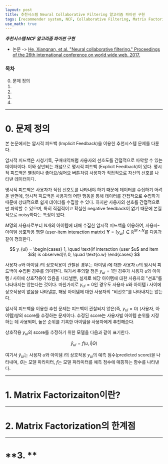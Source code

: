```yaml
---
layout: post
title: 추천시스템 Neural Collaborative Filtering 알고리즘 파이썬 구현
tags: [recommender system, NCF, Collaborative Filtering, Matrix Factorization, Python]
use_math: true
---
```


***추천시스템 NCF 알고리즘 파이썬 구현***

* 논문 -> [He, Xiangnan, et al. "Neural collaborative filtering." Proceedings of the 26th international conference on world wide web. 2017.
](https://dl.acm.org/doi/pdf/10.1145/3038912.3052569?casa_token=FfITqllG5HMAAAAA:rI_bL7aiSwK9r061e8X7_SEIpBIfLd8_MGB3yMrIlj53dzlfvN97S_qZDIgKPepzSjjy5cFHEUgCgvY)

### **목차**
0. 문제 정의
1.
2.
3.
4.

---
# **0. 문제 정의**
본 논문에서는 암시적 피드백 (Implicit Feedback)을 이용한 추천시스템 문제를 다룬다.

암시적 피드백은 시청기록, 구매내역처럼 사용자의 선호도를 간접적으로 파악할 수 있는 데이터이다. 이와 상반되는 개념으로 명시적 피드백 (Explicit Feedback)이 있다. 명시적 피드백은 별점이나 좋아요/싫어요 버튼처럼 사용자가 직접적으로 자신의 선호를 나타낸 데이터이다.

명시적 피드백은 사용자가 직접 선호도를 나타내야 하기 때문에 데이터를 수집하기 어려운 반면에, 암시적 피드백은 사용자의 어떤 행동을 통해 데이터를 간접적으로 수집하기 때문에 상대적으로 쉽게 데이터를 수집할 수 있다. 하지만 사용자의 선호를 간접적으로만 파악할 수 있으며, 특히 직접적이고 확실한 negative feedback이 없기 때문에 본질적으로 noisy하다는 특징이 있다.

$M$명의 사용자로부터 $N$개의 아이템에 대해 수집한 암시적 피드백을 이용하여, 사용자-아이템 상호작용 행렬 (user-item interaction matrix) $\mathbf{Y} = [y_{ui}] \in \mathbb{R}^{M \times N}$를 다음과 같이 정의한다.

$$
y_{ui} = \begin{cases}
1, \quad \text{if interaction (user $u$ and item $i$) is observed}\\
0, \quad \text{o.w}
\end{cases}
$$

사용자 $u$와 아이템 $i$의 상호작용이 관찰된 경우는 아이템 $i$에 대한 사용자 $u$의 암시적 피드백이 수집된 경우를 의미한다. 여기서 주의할 점은 $y_{ui}=1$인 경우가 사용자 $u$와 아이템 $i$ 사이에 상호작용이 있음을 나타낼뿐, 실제로 해당 아이템에 대한 사용자의 "선호"를 나타내지는 않는다는 것이다. 마찬가지로 $y_{ui} = 0$인 경우도 사용자 $u$와 아이템 $i$ 사이에 상호작용이 없음을 나타낼뿐, 해당 아이템에 대한 사용자의 "비선호"를 나타내지는 않는다.

암시적 피드백을 이용한 추천 문제는 피드백이 관찰되지 않은(즉, $y_{ui} = 0$) (사용자, 아이템)쌍의 score를 추정하는 문제이다. 추정된 score는 사용자별 아이템 순위를 지정하는 데 사용되며, 높은 순위를 기록한 아이템을 사용자에게 추천해준다.

상호작용 $y_{ui}$의 score를 추정하기 위한 모델을 다음과 같이 표기한다.  

$$
\hat{y}_{ui} = f(u, i \vert \Theta)
$$

여기서 $\hat{y}_{ui}$는 사용자 $u$와 아이템 $i$의 상호작용 $y_{ui}$의 예측 점수(predicted score)을 나타내며, $\Theta$는 모델 파라미터, $f$는 모델 파라미터를 예측 점수에 매핑하는 함수를 나타낸다.


---
# **1. Matrix Factorizaiton이란?**





---
# **2. Matrix Factorization의 한계점**




---
# **3. **
